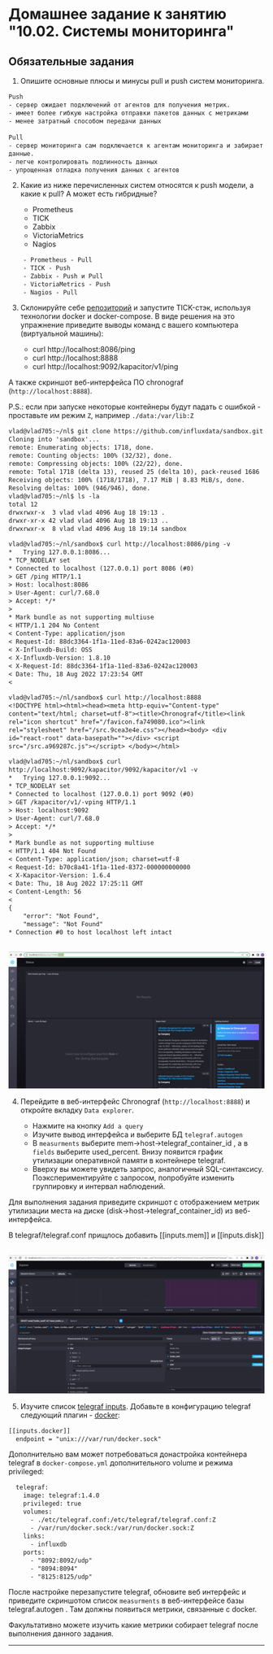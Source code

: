 # Домашнее задание к занятию "10.02. Системы мониторинга"

## Обязательные задания

1. Опишите основные плюсы и минусы pull и push систем мониторинга.
```
Push
- сервер ожидает подключений от агентов для получения метрик.
- имеет более гибкую настройка отправки пакетов данных с метриками
- менее затратный способом передачи данных

Pull 
- сервер мониторинга сам подключается к агентам мониторинга и забирает данные.
- легче контролировать подлинность данных
- упрощенная отладка получения данных с агентов
```

2. Какие из ниже перечисленных систем относятся к push модели, а какие к pull? А может есть гибридные?

    - Prometheus 
    - TICK
    - Zabbix
    - VictoriaMetrics
    - Nagios
```
    - Prometheus - Pull
    - TICK - Push
    - Zabbix - Push и Pull
    - VictoriaMetrics - Push
    - Nagios - Pull
```

3. Склонируйте себе [репозиторий](https://github.com/influxdata/sandbox/tree/master) и запустите TICK-стэк, 
используя технологии docker и docker-compose.
В виде решения на это упражнение приведите выводы команд с вашего компьютера (виртуальной машины):

    - curl http://localhost:8086/ping
    - curl http://localhost:8888
    - curl http://localhost:9092/kapacitor/v1/ping

А также скриншот веб-интерфейса ПО chronograf (`http://localhost:8888`). 

P.S.: если при запуске некоторые контейнеры будут падать с ошибкой - проставьте им режим `Z`, например
`./data:/var/lib:Z`

```
vlad@vlad705:~/nl$ git clone https://github.com/influxdata/sandbox.git
Cloning into 'sandbox'...
remote: Enumerating objects: 1718, done.
remote: Counting objects: 100% (32/32), done.
remote: Compressing objects: 100% (22/22), done.
remote: Total 1718 (delta 13), reused 25 (delta 10), pack-reused 1686
Receiving objects: 100% (1718/1718), 7.17 MiB | 8.83 MiB/s, done.
Resolving deltas: 100% (946/946), done.
vlad@vlad705:~/nl$ ls -la
total 12
drwxrwxr-x  3 vlad vlad 4096 Aug 18 19:13 .
drwxr-xr-x 42 vlad vlad 4096 Aug 18 19:13 ..
drwxrwxr-x  8 vlad vlad 4096 Aug 18 19:14 sandbox
```
```
vlad@vlad705:~/nl/sandbox$ curl http://localhost:8086/ping -v
*   Trying 127.0.0.1:8086...
* TCP_NODELAY set
* Connected to localhost (127.0.0.1) port 8086 (#0)
> GET /ping HTTP/1.1
> Host: localhost:8086
> User-Agent: curl/7.68.0
> Accept: */*
> 
* Mark bundle as not supporting multiuse
< HTTP/1.1 204 No Content
< Content-Type: application/json
< Request-Id: 88dc3364-1f1a-11ed-83a6-0242ac120003
< X-Influxdb-Build: OSS
< X-Influxdb-Version: 1.8.10
< X-Request-Id: 88dc3364-1f1a-11ed-83a6-0242ac120003
< Date: Thu, 18 Aug 2022 17:23:54 GMT
< 
```
```
vlad@vlad705:~/nl/sandbox$ curl http://localhost:8888
<!DOCTYPE html><html><head><meta http-equiv="Content-type" content="text/html; charset=utf-8"><title>Chronograf</title><link rel="icon shortcut" href="/favicon.fa749080.ico"><link rel="stylesheet" href="/src.9cea3e4e.css"></head><body> <div id="react-root" data-basepath=""></div> <script src="/src.a969287c.js"></script> </body></html>
```
```
vlad@vlad705:~/nl/sandbox$ curl http://localhost:9092/kapacitor/9092/kapacitor/v1 -v
*   Trying 127.0.0.1:9092...
* TCP_NODELAY set
* Connected to localhost (127.0.0.1) port 9092 (#0)
> GET /kapacitor/v1/-vping HTTP/1.1
> Host: localhost:9092
> User-Agent: curl/7.68.0
> Accept: */*
> 
* Mark bundle as not supporting multiuse
< HTTP/1.1 404 Not Found
< Content-Type: application/json; charset=utf-8
< Request-Id: b70c8a41-1f1a-11ed-8372-000000000000
< X-Kapacitor-Version: 1.6.4
< Date: Thu, 18 Aug 2022 17:25:11 GMT
< Content-Length: 56
< 
{
    "error": "Not Found",
    "message": "Not Found"
* Connection #0 to host localhost left intact
```
<br>![8888](8888.png)

4. Перейдите в веб-интерфейс Chronograf (`http://localhost:8888`) и откройте вкладку `Data explorer`.

    - Нажмите на кнопку `Add a query`
    - Изучите вывод интерфейса и выберите БД `telegraf.autogen`
    - В `measurments` выберите mem->host->telegraf_container_id , а в `fields` выберите used_percent. 
    Внизу появится график утилизации оперативной памяти в контейнере telegraf.
    - Вверху вы можете увидеть запрос, аналогичный SQL-синтаксису. 
    Поэкспериментируйте с запросом, попробуйте изменить группировку и интервал наблюдений.

Для выполнения задания приведите скриншот с отображением метрик утилизации места на диске 
(disk->host->telegraf_container_id) из веб-интерфейса.

В telegraf/telegraf.conf прищлось добавить [[inputs.mem]] и [[inputs.disk]]

<br>![img10_02_02](img10_02_02.png)

5. Изучите список [telegraf inputs](https://github.com/influxdata/telegraf/tree/master/plugins/inputs). 
Добавьте в конфигурацию telegraf следующий плагин - [docker](https://github.com/influxdata/telegraf/tree/master/plugins/inputs/docker):
```
[[inputs.docker]]
  endpoint = "unix:///var/run/docker.sock"
```

Дополнительно вам может потребоваться донастройка контейнера telegraf в `docker-compose.yml` дополнительного volume и 
режима privileged:
```
  telegraf:
    image: telegraf:1.4.0
    privileged: true
    volumes:
      - ./etc/telegraf.conf:/etc/telegraf/telegraf.conf:Z
      - /var/run/docker.sock:/var/run/docker.sock:Z
    links:
      - influxdb
    ports:
      - "8092:8092/udp"
      - "8094:8094"
      - "8125:8125/udp"
```

После настройке перезапустите telegraf, обновите веб интерфейс и приведите скриншотом список `measurments` в 
веб-интерфейсе базы telegraf.autogen . Там должны появиться метрики, связанные с docker.

Факультативно можете изучить какие метрики собирает telegraf после выполнения данного задания.



---
